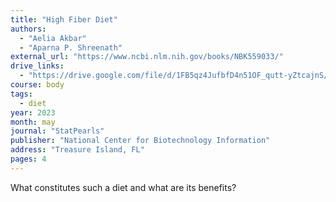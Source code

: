 ```yaml
---
title: "High Fiber Diet"
authors:
  - "Aelia Akbar"
  - "Aparna P. Shreenath"
external_url: "https://www.ncbi.nlm.nih.gov/books/NBK559033/"
drive_links:
  - "https://drive.google.com/file/d/1FB5qz4JufbfD4n51OF_qutt-yZtcajnS/view?usp=drivesdk"
course: body
tags:
  - diet
year: 2023
month: may
journal: "StatPearls"
publisher: "National Center for Biotechnology Information"
address: "Treasure Island, FL"
pages: 4
---
```


What constitutes such a diet and what are its benefits?

